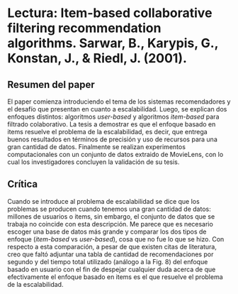 # Lectura: Item-based collaborative filtering recommendation algorithms. Sarwar, B., Karypis, G., Konstan, J., & Riedl, J. (2001).

## Resumen del paper

El paper comienza introduciendo el tema de los sistemas recomendadores y el desafío que presentan en cuanto a escalabilidad. Luego, se explican dos enfoques distintos: algoritmos *user-based* y algoritmos *item-based* para filtrado colaborativo. La tesis a demostrar es que el enfoque basado en items resuelve el problema de la escalabilidad, es decir, que entrega buenos resultados en términos de precisión y uso de recursos para una gran cantidad de datos. Finalmente se realizan experimentos computacionales con un conjunto de datos extraido de MovieLens, con lo cual los investigadores concluyen la validación de su tesis.   

## Crítica

Cuando se introduce al problema de escalabilidad se dice que los problemas se producen cuando tenemos una gran cantidad de datos: millones de usuarios o items, sin embargo, el conjunto de datos que se trabaja no coincide con esta descripción. Me parece que es necesario escoger una base de datos más grande y comparar los dos tipos de enfoque (*item-based*  vs *user-based*), cosa que no fue lo que se hizo. Con respecto a esta comparación, a pesar de que existen citas de literatura, creo que faltó adjuntar una tabla de cantidad de recomendaciones por segundo y del tiempo total utilizado (análogo a la Fig. 8) del enfoque basado en usuario con el fin de despejar cualquier duda acerca de que efectivamente el enfoque basado en items es el que resuelve el problema de la escalabilidad. 

